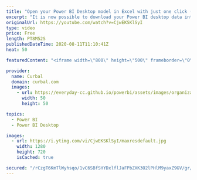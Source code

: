 ```yaml
---
title: "Open your Power BI Desktop model in Excel with just one click (two methods)"
excerpt: "It is now possible to download your Power BI desktop data into Excel with a simple click and I am going to show you two methods in this video. Enjoy!  Erik Svensen tool: https://eriksvensen.wordpress.com/2020/07/27/powerbi-external-tool-to-connect-excel-to-the-current-pbix-file/  Changes in Power Shell"
originalUrl: https://youtube.com/watch?v=CjwEKSKlSyI
type: video
price: Free
length: PT8M52S
publishedDateTime: 2020-08-11T11:10:41Z
heat: 50

featuredContent: "<iframe width=\"800\" height=\"500\" frameborder=\"0\" src=\"https://www.youtube.com/embed/CjwEKSKlSyI\" allow=\"accelerometer; autoplay; encrypted-media; gyroscope; picture-in-picture\" allowfullscreen></iframe>"

provider:
  name: Curbal
  domain: curbal.com
  images:
    - url: https://everyday-cc.github.io/powerbi/assets/images/organizations/curbal.com-50x50.jpg
      width: 50
      height: 50

topics:
  - Power BI
  - Power BI Desktop

images:
  - url: https://i.ytimg.com/vi/CjwEKSKlSyI/maxresdefault.jpg
    width: 1280
    height: 720
    isCached: true

secured: "/rCzgT6KmTlWyhsqo/1vC6SBfSHYDxlflJaFPbZXK3O2lPHlM9yaxZ9GV/gr/K2+hupwLozNA8X437cds53KQsJ57lKjVulJ7EbpYYt0+HLPxaJ6s0yrhGnI7Gx5Rvm9Yg7JzCW1mSU/u4hNZ9e9kN1+ik9eRmlc2NypSUziXevsA2Qi+gi0N8JOMJ2ZuYeUNkYXc7Z75ozgeVIjo8ySm0oo5+DlsWtXW4r2aOWwXoFhyghfhuc8dMPWr1J+3kqMdrBNAzJzwGg7zZKrm2tbLkrJvAbY+m6LqKdfjxJ1GVfhfzVx/fDAZ42w2GSjgL8fQa0+0Bs6znPY/bizgh2ZH2tROD+Iodfz7wI6I3ddLlgYAZ1SoQ9JnY0T/OwSMNfCFbWHx5JjueVOIzEX2bayEM1NI2mtLw2GqxplbuE8fWY=;purSrOHno9k3xo37gxs+Ug=="
---
```


